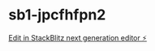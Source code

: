 # sb1-jpcfhfpn2

[Edit in StackBlitz next generation editor ⚡️](https://stackblitz.com/~/github.com/DenisLuan/sb1-jpcfhfpn2)
